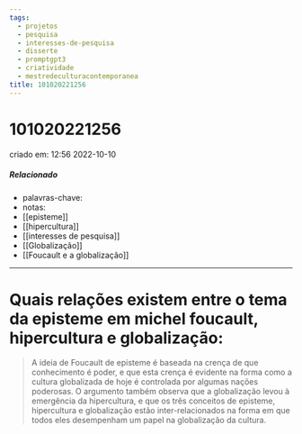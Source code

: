 ```yaml
---
tags:
  - projetos
  - pesquisa
  - interesses-de-pesquisa
  - disserte
  - promptgpt3
  - criatividade
  - mestredeculturacontemporanea
title: 101020221256
---
```


# 101020221256

criado em: 12:56 2022-10-10

##### Relacionado

- palavras-chave: 
- notas: 
- [[episteme]] 
- [[hipercultura]]
- [[interesses de pesquisa]]
- [[Globalização]]
- [[Foucault e a globalização]]

---

# Quais relações existem entre o tema da episteme em michel foucault, hipercultura e globalização:

> A ideia de Foucault de episteme é baseada na crença de que conhecimento é poder, e que esta crença é evidente na forma como a cultura globalizada de hoje é controlada por algumas nações poderosas. O argumento também observa que a globalização levou à emergência da hipercultura, e que os três conceitos de episteme, hipercultura e globalização estão inter-relacionados na forma em que todos eles desempenham um papel na globalização da cultura.
